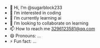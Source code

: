 - 👋 Hi, I’m @sugarblock233
- 👀 I’m interested in coding
- 🌱 I’m currently learning ai
- 💞️ I’m looking to collaborate on learning
- 📫 How to reach me 3296123581@qq.com
- 😄 Pronouns: ...
- ⚡ Fun fact: ...

<!---
sugarblock233/sugarblock233 is a ✨ special ✨ repository because its `README.md` (this file) appears on your GitHub profile.
You can click the Preview link to take a look at your changes.
--->
